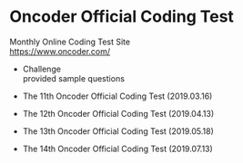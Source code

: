 # Oncoder Official Coding Test
Monthly Online Coding Test Site  
https://www.oncoder.com/

- Challenge  
provided sample questions

- The 11th Oncoder Official Coding Test (2019.03.16)
- The 12th Oncoder Official Coding Test (2019.04.13)
- The 13th Oncoder Official Coding Test (2019.05.18)
- The 14th Oncoder Official Coding Test (2019.07.13)
